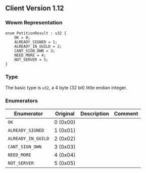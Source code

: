 ## Client Version 1.12

### Wowm Representation
```rust,ignore
enum PetitionResult : u32 {
    OK = 0;    
    ALREADY_SIGNED = 1;    
    ALREADY_IN_GUILD = 2;    
    CANT_SIGN_OWN = 3;    
    NEED_MORE = 4;    
    NOT_SERVER = 5;    
}

```
### Type
The basic type is `u32`, a 4 byte (32 bit) little endian integer.
### Enumerators
| Enumerator | Original  | Description | Comment |
| --------- | -------- | ----------- | ------- |
| `OK` | 0 (0x00) |  |  |
| `ALREADY_SIGNED` | 1 (0x01) |  |  |
| `ALREADY_IN_GUILD` | 2 (0x02) |  |  |
| `CANT_SIGN_OWN` | 3 (0x03) |  |  |
| `NEED_MORE` | 4 (0x04) |  |  |
| `NOT_SERVER` | 5 (0x05) |  |  |
